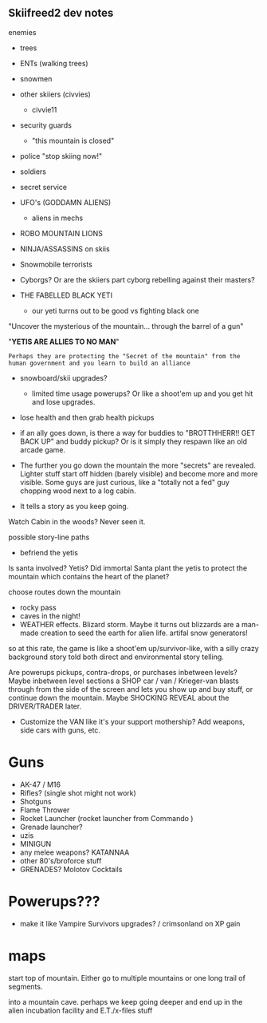 Skiifreed2 dev notes
------------------------

enemies
 - trees
 - ENTs (walking trees)
 - snowmen
 - other skiiers (civvies)
   - civvie11
 - security guards 
   - "this mountain is closed"
 - police "stop skiing now!"
 - soldiers
 - secret service
 - UFO's (GODDAMN ALIENS)
   - aliens in mechs
 - ROBO MOUNTAIN LIONS
 - NINJA/ASSASSINS on skiis
 - Snowmobile terrorists
 - Cyborgs? Or are the skiiers part cyborg rebelling against their masters?

 - THE FABELLED BLACK YETI
   - our yeti turrns out to be good vs fighting black one

"Uncover the mysterious of the mountain... through the barrel  of a gun"

"**YETIS ARE ALLIES TO NO MAN**"

    Perhaps they are protecting the "Secret of the mountain" from the human government and you learn to build an alliance

 - snowboard/skii upgrades?
   - limited time usage powerups? Or like a shoot'em up and you get hit and lose upgrades.

 - lose health and then grab health pickups
 
 - if an ally goes down, is there a way for buddies to "BROTTHHERR!! GET BACK UP" and buddy pickup? Or is it simply they respawn like an old arcade game.


 - The further you go down the mountain the more "secrets" are revealed. Lighter stuff start off hidden (barely visible) and become more and more visible. Some guys are just curious, like a "totally not a fed" guy chopping wood next to a log cabin.

 - It tells a story as you keep going.

Watch Cabin in the woods? Never seen it.

possible story-line paths
 - befriend the yetis

Is santa involved? Yetis? Did immortal Santa plant the yetis to protect the mountain which contains the heart of the planet?

choose routes down the mountain
 - rocky pass
 - caves in the night!
 - WEATHER effects. Blizard storm. Maybe it turns out blizzards are a man-made creation to seed the earth for alien life. artifal snow generators!

so at this rate, the game is like a shoot'em up/survivor-like, with a silly crazy background story told both direct and environmental story telling.

Are powerups pickups, contra-drops, or purchases inbetween levels? Maybe inbetween level sections a SHOP car / van / Krieger-van blasts through from the side of the screen and lets you show up and buy stuff, or continue down the mountain. Maybe SHOCKING REVEAL about the DRIVER/TRADER later.

 - Customize the VAN like it's your support mothership? Add weapons, side cars with guns, etc.

Guns
====
  - AK-47 / M16
  - Rifles? (single shot might not work)
  - Shotguns
  - Flame Thrower
  - Rocket Launcher (rocket launcher from Commando )
  - Grenade launcher?
  - uzis
  - MINIGUN
  - any melee weapons? KATANNAA
  - other 80's/broforce stuff
  - GRENADES? Molotov Cocktails
  
Powerups???
===
 - make it like Vampire Survivors upgrades? / crimsonland on XP gain

maps
===
start top of mountain. Either go to multiple mountains or one long trail of segments.

into a mountain cave. perhaps we keep going deeper and end up in the alien incubation facility and E.T./x-files stuff